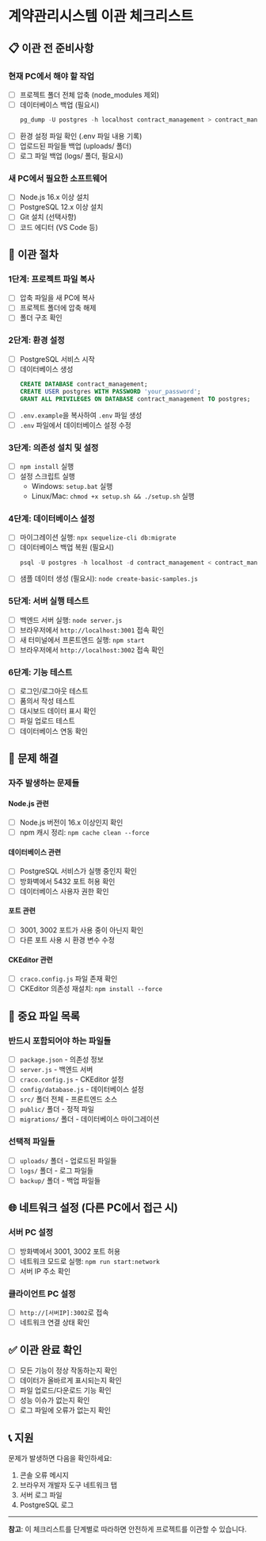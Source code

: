 # 계약관리시스템 이관 체크리스트

## 📋 이관 전 준비사항

### 현재 PC에서 해야 할 작업

- [ ] 프로젝트 폴더 전체 압축 (node_modules 제외)
- [ ] 데이터베이스 백업 (필요시)
  ```sql
  pg_dump -U postgres -h localhost contract_management > contract_management_backup.sql
  ```
- [ ] 환경 설정 파일 확인 (.env 파일 내용 기록)
- [ ] 업로드된 파일들 백업 (uploads/ 폴더)
- [ ] 로그 파일 백업 (logs/ 폴더, 필요시)

### 새 PC에서 필요한 소프트웨어

- [ ] Node.js 16.x 이상 설치
- [ ] PostgreSQL 12.x 이상 설치
- [ ] Git 설치 (선택사항)
- [ ] 코드 에디터 (VS Code 등)

## 🚀 이관 절차

### 1단계: 프로젝트 파일 복사
- [ ] 압축 파일을 새 PC에 복사
- [ ] 프로젝트 폴더에 압축 해제
- [ ] 폴더 구조 확인

### 2단계: 환경 설정
- [ ] PostgreSQL 서비스 시작
- [ ] 데이터베이스 생성
  ```sql
  CREATE DATABASE contract_management;
  CREATE USER postgres WITH PASSWORD 'your_password';
  GRANT ALL PRIVILEGES ON DATABASE contract_management TO postgres;
  ```
- [ ] `.env.example`을 복사하여 `.env` 파일 생성
- [ ] `.env` 파일에서 데이터베이스 설정 수정

### 3단계: 의존성 설치 및 설정
- [ ] `npm install` 실행
- [ ] 설정 스크립트 실행
  - Windows: `setup.bat` 실행
  - Linux/Mac: `chmod +x setup.sh && ./setup.sh` 실행

### 4단계: 데이터베이스 설정
- [ ] 마이그레이션 실행: `npx sequelize-cli db:migrate`
- [ ] 데이터베이스 백업 복원 (필요시)
  ```sql
  psql -U postgres -h localhost -d contract_management < contract_management_backup.sql
  ```
- [ ] 샘플 데이터 생성 (필요시): `node create-basic-samples.js`

### 5단계: 서버 실행 테스트
- [ ] 백엔드 서버 실행: `node server.js`
- [ ] 브라우저에서 `http://localhost:3001` 접속 확인
- [ ] 새 터미널에서 프론트엔드 실행: `npm start`
- [ ] 브라우저에서 `http://localhost:3002` 접속 확인

### 6단계: 기능 테스트
- [ ] 로그인/로그아웃 테스트
- [ ] 품의서 작성 테스트
- [ ] 대시보드 데이터 표시 확인
- [ ] 파일 업로드 테스트
- [ ] 데이터베이스 연동 확인

## 🔧 문제 해결

### 자주 발생하는 문제들

#### Node.js 관련
- [ ] Node.js 버전이 16.x 이상인지 확인
- [ ] npm 캐시 정리: `npm cache clean --force`

#### 데이터베이스 관련
- [ ] PostgreSQL 서비스가 실행 중인지 확인
- [ ] 방화벽에서 5432 포트 허용 확인
- [ ] 데이터베이스 사용자 권한 확인

#### 포트 관련
- [ ] 3001, 3002 포트가 사용 중이 아닌지 확인
- [ ] 다른 포트 사용 시 환경 변수 수정

#### CKEditor 관련
- [ ] `craco.config.js` 파일 존재 확인
- [ ] CKEditor 의존성 재설치: `npm install --force`

## 📁 중요 파일 목록

### 반드시 포함되어야 하는 파일들
- [ ] `package.json` - 의존성 정보
- [ ] `server.js` - 백엔드 서버
- [ ] `craco.config.js` - CKEditor 설정
- [ ] `config/database.js` - 데이터베이스 설정
- [ ] `src/` 폴더 전체 - 프론트엔드 소스
- [ ] `public/` 폴더 - 정적 파일
- [ ] `migrations/` 폴더 - 데이터베이스 마이그레이션

### 선택적 파일들
- [ ] `uploads/` 폴더 - 업로드된 파일들
- [ ] `logs/` 폴더 - 로그 파일들
- [ ] `backup/` 폴더 - 백업 파일들

## 🌐 네트워크 설정 (다른 PC에서 접근 시)

### 서버 PC 설정
- [ ] 방화벽에서 3001, 3002 포트 허용
- [ ] 네트워크 모드로 실행: `npm run start:network`
- [ ] 서버 IP 주소 확인

### 클라이언트 PC 설정
- [ ] `http://[서버IP]:3002`로 접속
- [ ] 네트워크 연결 상태 확인

## ✅ 이관 완료 확인

- [ ] 모든 기능이 정상 작동하는지 확인
- [ ] 데이터가 올바르게 표시되는지 확인
- [ ] 파일 업로드/다운로드 기능 확인
- [ ] 성능 이슈가 없는지 확인
- [ ] 로그 파일에 오류가 없는지 확인

## 📞 지원

문제가 발생하면 다음을 확인하세요:
1. 콘솔 오류 메시지
2. 브라우저 개발자 도구 네트워크 탭
3. 서버 로그 파일
4. PostgreSQL 로그

---

**참고**: 이 체크리스트를 단계별로 따라하면 안전하게 프로젝트를 이관할 수 있습니다. 